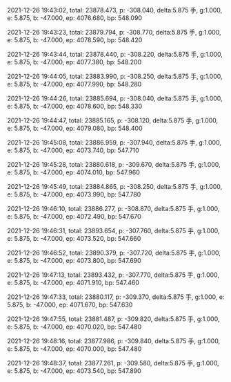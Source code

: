 2021-12-26 19:43:02, total: 23878.473, p: -308.040, delta:5.875 手, g:1.000, e: 5.875, b: -47.000, ep: 4076.680, bp: 548.090

2021-12-26 19:43:23, total: 23879.794, p: -308.770, delta:5.875 手, g:1.000, e: 5.875, b: -47.000, ep: 4078.590, bp: 548.420

2021-12-26 19:43:44, total: 23878.440, p: -308.220, delta:5.875 手, g:1.000, e: 5.875, b: -47.000, ep: 4077.380, bp: 548.200

2021-12-26 19:44:05, total: 23883.990, p: -308.250, delta:5.875 手, g:1.000, e: 5.875, b: -47.000, ep: 4077.990, bp: 548.280

2021-12-26 19:44:26, total: 23885.694, p: -308.040, delta:5.875 手, g:1.000, e: 5.875, b: -47.000, ep: 4078.600, bp: 548.330

2021-12-26 19:44:47, total: 23885.165, p: -308.120, delta:5.875 手, g:1.000, e: 5.875, b: -47.000, ep: 4079.080, bp: 548.400

2021-12-26 19:45:08, total: 23886.959, p: -307.940, delta:5.875 手, g:1.000, e: 5.875, b: -47.000, ep: 4073.740, bp: 547.710

2021-12-26 19:45:28, total: 23880.618, p: -309.670, delta:5.875 手, g:1.000, e: 5.875, b: -47.000, ep: 4074.010, bp: 547.960

2021-12-26 19:45:49, total: 23884.865, p: -308.250, delta:5.875 手, g:1.000, e: 5.875, b: -47.000, ep: 4073.990, bp: 547.780

2021-12-26 19:46:10, total: 23886.277, p: -308.870, delta:5.875 手, g:1.000, e: 5.875, b: -47.000, ep: 4072.490, bp: 547.670

2021-12-26 19:46:31, total: 23893.654, p: -307.760, delta:5.875 手, g:1.000, e: 5.875, b: -47.000, ep: 4073.520, bp: 547.660

2021-12-26 19:46:52, total: 23890.379, p: -307.720, delta:5.875 手, g:1.000, e: 5.875, b: -47.000, ep: 4073.800, bp: 547.690

2021-12-26 19:47:13, total: 23893.432, p: -307.770, delta:5.875 手, g:1.000, e: 5.875, b: -47.000, ep: 4071.910, bp: 547.460

2021-12-26 19:47:33, total: 23880.117, p: -309.370, delta:5.875 手, g:1.000, e: 5.875, b: -47.000, ep: 4071.670, bp: 547.630

2021-12-26 19:47:55, total: 23881.487, p: -309.820, delta:5.875 手, g:1.000, e: 5.875, b: -47.000, ep: 4070.020, bp: 547.480

2021-12-26 19:48:16, total: 23877.986, p: -309.840, delta:5.875 手, g:1.000, e: 5.875, b: -47.000, ep: 4070.000, bp: 547.480

2021-12-26 19:48:37, total: 23877.261, p: -309.580, delta:5.875 手, g:1.000, e: 5.875, b: -47.000, ep: 4073.540, bp: 547.890